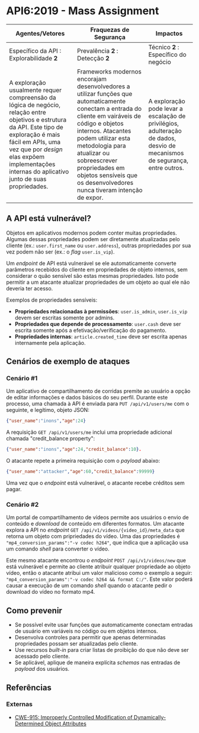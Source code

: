 API6:2019 - Mass Assignment
===========================

| Agentes/Vetores | Fraquezas de Segurança | Impactos |
| - | - | - |
| Específico da API : Explorabilidade **2** | Prevalência **2** : Detecção **2** | Técnico **2** : Específico do negócio |
| A exploração usualmente requer compreensão da lógica de negócio, relação entre objetivos e estrutura da API. Este tipo de exploração é mais fácil em APIs, uma vez que por *design* elas expõem implementações internas do aplicativo junto de suas propriedades. | Frameworks modernos encorajam desenvolvedores a utilizar funções que automaticamente conectam a entrada do cliente em vairáveis de código e objetos internos. Atacantes podem utilizar esta metodologia para atualizar ou sobreescrever propriedades em objetos sensíveis que os desenvolvedores nunca tiveram intenção de expor. | A exploração pode levar a escalação de privilégios, adulteração de dados, desvio de mecanismos de segurança, entre outros. |

## A API está vulnerável?

Objetos em aplicativos modernos podem conter muitas propriedades. Algumas dessas propriedades podem ser diretamente atualizadas pelo cliente (ex.: `user.first_name` ou `user.address`), outras propriedades por sua vez podem não ser (ex.: o *flag* `user.is_vip`).

Um *endpoint* de API está vulnerável se ele automaticamente converte parâmetros recebidos do cliente em propriedades de objeto internos, sem considerar o quão sensível são estas mesmas propriedades. Isto pode permitir a um atacante atualizar propriedades de um objeto ao qual ele não deveria ter acesso.

Exemplos de propriedades sensíveis:

* **Propriedades relacionadas à permissões**: `user.is_admin`, `user.is_vip` devem ser escritas somente por admins.
* **Propriedades que depende de processamento**: `user.cash` deve ser escrita somente após a efetivação/verificação do pagamento.
* **Propriedades internas**: `article.created_time` deve ser escrita apenas internamente pela aplicação.

## Cenários de exemplo de ataques

### Cenário #1

Um aplicativo de compartilhamento de corridas premite ao usuário a opção de editar informações e dados básicos do seu perfil. Durante este processo, uma chamada à API é enviada para `PUT /api/v1/users/me` com o seguinte, e legítimo, objeto JSON:

```json
{"user_name":"inons","age":24}
```
A requisição `GET /api/v1/users/me` inclui uma propriedade adicional chamada "credit_balance property":

```json
{"user_name":"inons","age":24,"credit_balance":10}.
```
O atacante repete a primeira requisição com o *payload* abaixo:

```json
{"user_name":"attacker","age":60,"credit_balance":99999}
```

Uma vez que o *endpoint* está vulnerável, o atacante recebe créditos sem pagar.

### Cenário #2

Um portal de compartilhamento de vídeos permite aos usuários o envio de conteúdo e *download* de conteúdo em diferentes formatos. Um atacante explora a API no *endpoint* `GET /api/v1/videos/{video_id}/meta_data` que retorna um objeto com pripriedades do vídeo. Uma das propriedades é `"mp4_conversion_params":"-v codec h264"`, que indica que a aplicação usa um comando *shell* para converter o vídeo.

Este mesmo atacante encontrou o *endpoint* `POST /api/v1/videos/new` que está vulnerável e permite ao cliente atribuir qualquer propriedade ao objeto vídeo, então o atacante atribui um valor malicioso como o exemplo a seguir: `"mp4_conversion_params":"-v codec h264 && format C:/"`. Este valor poderá causar a execução de um comando *shell* quando o atacante pedir o download do vídeo no formato mp4.

## Como prevenir

* Se possível evite usar funções que automaticamente conectam entradas de usuário em variáveis no código ou em objetos internos.
* Desenvolva controles para permitir que apenas determinadas propriedades possam ser atualizadas pelo cliente.
* Use recursos *built-in* para criar listas de proibição do que não deve ser acessado pelo cliente.
* Se aplicável, aplique de maneira explícita *schemas* nas entradas de *payload* dos usuários.

## Referências

### Externas

* [CWE-915: Improperly Controlled Modification of Dynamically-Determined Object Attributes][1]

[1]: https://cwe.mitre.org/data/definitions/915.html
